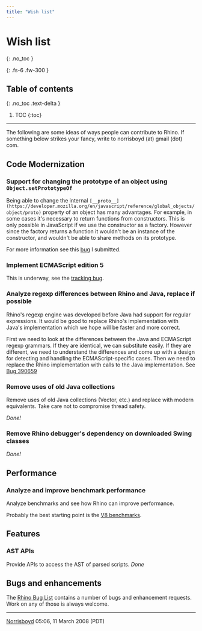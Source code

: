 ```yaml
---
title: "Wish list"
---
```

# Wish list
{: .no_toc }

{: .fs-6 .fw-300 }

## Table of contents
{: .no_toc .text-delta }

1. TOC
{:toc}

---
The following are some ideas of ways people can contribute to Rhino. If something below strikes your fancy, write to norrisboyd (at) gmail (dot) com.

## Code Modernization

### Support for changing the prototype of an object using `Object.setPrototypeOf`

Being able to change the internal `[__proto__](https://developer.mozilla.org/en/javascript/reference/global_objects/object/proto)` property of an object has many advantages. For example, in some cases it's necessary to return functions from constructors. This is only possible in JavaScript if we use the constructor as a factory. However since the factory returns a function it wouldn't be an instance of the constructor, and wouldn't be able to share methods on its prototype.

For more information see this [bug](https://bugs.ecmascript.org/show_bug.cgi?id=264) I submitted.

### Implement ECMAScript edition 5

This is underway, see the [tracking bug](https://bugzilla.mozilla.org/show_bug.cgi?id=489326).

### Analyze regexp differences between Rhino and Java, replace if possible

Rhino's regexp engine was developed before Java had support for regular expressions. It would be good to replace Rhino's implementation with Java's implementation which we hope will be faster and more correct.

First we need to look at the differences between the Java and ECMAScript regexp grammars. If they are identical, we can substitute easily. If they are different, we need to understand the differences and come up with a design for detecting and handling the ECMAScript-specific cases. Then we need to replace the Rhino implementation with calls to the Java implementation. See [Bug 390659](https://bugzilla.mozilla.org/show_bug.cgi?id=390659)

### Remove uses of old Java collections

Remove uses of old Java collections (Vector, etc.) and replace with modern equivalents. Take care not to compromise thread safety.

_Done!_

### Remove Rhino debugger's dependency on downloaded Swing classes

_Done!_

## Performance

### Analyze and improve benchmark performance

Analyze benchmarks and see how Rhino can improve performance.

Probably the best starting point is the [V8 benchmarks](http://v8.googlecode.com/svn/data/benchmarks/v5/run.html).



## Features

### AST APIs

Provide APIs to access the AST of parsed scripts. _Done_



## Bugs and enhancements

The [Rhino Bug List](https://bugzilla.mozilla.org/buglist.cgi?bug_file_loc=&bug_file_loc_type=allwordssubstr&bug_id=&bug_status=unconfirmed&bug_status=new&bug_status=assigned&bug_status=reopened&bugidtype=include&chfieldfrom=&chfieldto=now&chfieldvalue=&email1=&email2=&emailassigned_to1=1&emailassigned_to2=1&emailqa_contact2=1&emailreporter2=1&emailtype1=exact&emailtype2=exact&field-1-0-0=product&field-1-1-0=bug_status&field0-0-0=noop&keywords=&keywords_type=allwords&long_desc=&long_desc_type=substring&product=rhino&query_format=advanced&remaction=&short_desc=&short_desc_type=allwordssubstr&status_whiteboard=&status_whiteboard_type=allwordssubstr&type-1-0-0=anyexact&type-1-1-0=anyexact&type0-0-0=noop&value-1-0-0=rhino&value-1-1-0=unconfirmed,new,assigned,reopened&value0-0-0=&votes=&order=bugs.bug_id&query_based_on=) contains a number of bugs and enhancement requests. Work on any of those is always welcome.



---

[Norrisboyd](/user:norrisboyd) 05:06, 11 March 2008 (PDT)